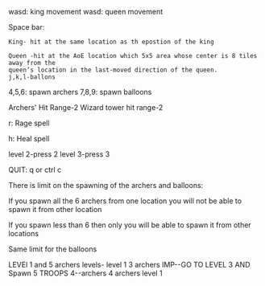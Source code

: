 wasd: king movement
wasd: queen movement

Space bar:

    King- hit at the same location as th epostion of the king

    Queen -hit at the AoE location which 5x5 area whose center is 8 tiles away from the
    queen’s location in the last-moved direction of the queen.
    j,k,l-ballons

4,5,6: spawn archers
7,8,9: spawn balloons

Archers' Hit Range-2
Wizard tower hit range-2

r: Rage spell

h: Heal spell

level 2-press 2
level 3-press 3

QUIT: q or ctrl c

There is limit on the spawning of the archers and balloons:

If you spawn all the 6 archers from one location you will not be able to spawn it from other location

If you spawn less than 6 then only you will be able to spawn it from other locations

Same limit for the balloons


LEVEl 1 and 5 archers
levels-
level 1 3 archers
IMP--GO TO LEVEL 3 AND Spawn 5 TROOPS
4--archers
4 archers level 1
